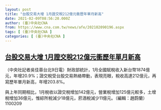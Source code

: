 ```yaml
---
layout: post
title: "台股交易大增 1月證交稅212億元衝歷年單月新高"
date: 2021-02-09T08:56:20.000Z
author: (臺)中央社CNA
from: https://www.cna.com.tw/news/afe/202102090196.aspx
tags: [ (臺)中央社CNA ]
categories: [ (臺)中央社CNA ]
---
```

<!--1612860980000-->
[台股交易大增 1月證交稅212億元衝歷年單月新高](https://www.cna.com.tw/news/afe/202102090196.aspx)
------

<div>
<div></div><div class="paragraph"><p>（中央社記者吳佳蓉台北9日電）財政部統計，1月全國賦稅收入新台幣1874億元，年增20.9%；證交稅受台股交易熱絡帶動，表現亮眼，稅收高達212億元，再寫歷年單月新高，年增203.8%。</p><p>與上年同期相比，1月稅收以證交稅增加142億元，營業稅增加125億元較多，土增稅增加36億元，惟綜所稅減少18億元，菸酒稅減少11億元。（編輯：趙蔚蘭）1100209</p></div>
</div>
